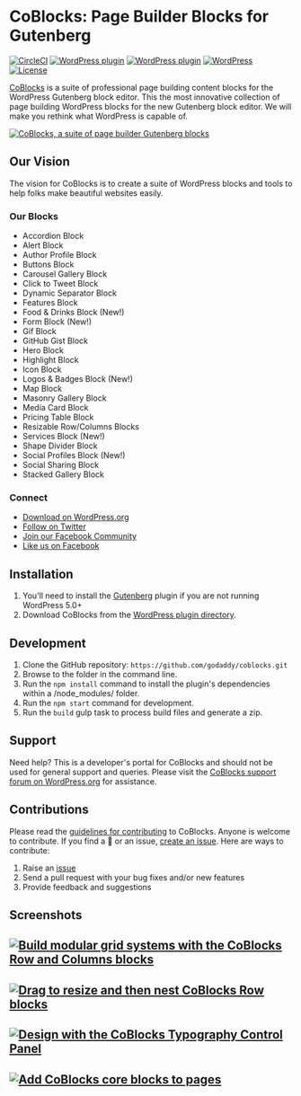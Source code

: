 # CoBlocks: Page Builder Blocks for Gutenberg

[![CircleCI](https://circleci.com/gh/godaddy/coblocks.svg?style=svg)](https://circleci.com/gh/godaddy/coblocks) [![WordPress plugin](https://img.shields.io/wordpress/plugin/dt/coblocks.svg?style=flat)](https://wordpress.org/plugins/coblocks/) [![WordPress plugin](https://img.shields.io/wordpress/plugin/v/coblocks.svg?style=flat)](https://wordpress.org/plugins/coblocks/) [![WordPress](https://img.shields.io/wordpress/v/coblocks.svg?style=flat)]() [![License](https://img.shields.io/badge/license-GPL--2.0%2B-red.svg)](https://github.com/richtabor/coblocks/blob/master/license.txt)

[CoBlocks](https://coblocks.com?utm_medium=github&utm_source=github&utm_campaign=readme&utm_content=coblocks) is a suite of professional page building content blocks for the WordPress Gutenberg block editor. This the most innovative collection of page building WordPress blocks for the new Gutenberg block editor. We will make you rethink what WordPress is capable of.

[![CoBlocks, a suite of page builder Gutenberg blocks](https://user-images.githubusercontent.com/1813435/55430214-839cff80-555b-11e9-9624-fcd61fed398d.jpg)](https://coblocks.com?utm_medium=coblocks-github&utm_source=readme&utm_campaign=readme&utm_content=banner)

## Our Vision

The vision for CoBlocks is to create a suite of WordPress blocks and tools to help folks make beautiful websites easily.

### Our Blocks

-   Accordion Block
-   Alert Block
-   Author Profile Block
-   Buttons Block
-   Carousel Gallery Block
-   Click to Tweet Block
-   Dynamic Separator Block
-   Features Block
- 	Food & Drinks Block (New!)
-   Form Block (New!)
-   Gif Block
-   GitHub Gist Block
-   Hero Block
-   Highlight Block
-   Icon Block
-   Logos & Badges Block (New!)
-   Map Block
-   Masonry Gallery Block
-   Media Card Block
-   Pricing Table Block
-   Resizable Row/Columns Blocks
-   Services Block (New!)
-   Shape Divider Block
-   Social Profiles Block (New!)
-   Social Sharing Block
-   Stacked Gallery Block

### Connect

-   [Download on WordPress.org](https://wordpress.org/plugins/coblocks/)
-   [Follow on Twitter](https://twitter.com/coblocks)
-   [Join our Facebook Community](https://facebook.com/groups/coblocks)
-   [Like us on Facebook](https://www.facebook.com/coblocks/)

## Installation

1. You'll need to install the [Gutenberg](https://wordpress.org/plugins/gutenberg/) plugin if you are not running WordPress 5.0+
2. Download CoBlocks from the [WordPress plugin directory](https://wordpress.org/plugins/coblocks/).

## Development

1. Clone the GitHub repository: `https://github.com/godaddy/coblocks.git`
2. Browse to the folder in the command line.
3. Run the `npm install` command to install the plugin's dependencies within a /node_modules/ folder.
4. Run the `npm start` command for development.
5. Run the `build` gulp task to process build files and generate a zip.

## Support

Need help? This is a developer's portal for CoBlocks and should not be used for general support and queries. Please visit the [CoBlocks support forum on WordPress.org](https://wordpress.org/support/plugin/coblocks) for assistance.

## Contributions

Please read the [guidelines for contributing](https://github.com/godaddy/coblocks/blob/master/.github/CONTRIBUTING.md) to CoBlocks. Anyone is welcome to contribute. If you find a 🐞 or an issue, [create an issue](https://github.com/godaddy/coblocks/issues/new). Here are ways to contribute:

1. Raise an [issue](https://github.com/godaddy/coblocks/issues/new)
2. Send a pull request with your bug fixes and/or new features
3. Provide feedback and suggestions

## Screenshots

## [![Build modular grid systems with the CoBlocks Row and Columns blocks](https://user-images.githubusercontent.com/1813435/51091007-6aea2e00-1752-11e9-8ac5-4e6cb307ef47.gif)](https://coblocks.com?utm_medium=coblocks-github&utm_source=readme&utm_campaign=readme&utm_content=screenshot-1.gif)

## [![Drag to resize and then nest CoBlocks Row blocks](https://user-images.githubusercontent.com/1813435/51091023-940abe80-1752-11e9-9a91-4c332c393ca9.gif)](https://coblocks.com?utm_medium=coblocks-github&utm_source=readme&utm_campaign=readme&utm_content=screenshot-3.gif)

## [![Design with the CoBlocks Typography Control Panel](https://user-images.githubusercontent.com/1813435/51091031-bc92b880-1752-11e9-943b-ebb5ca5682f2.gif)](https://coblocks.com?utm_medium=coblocks-github&utm_source=readme&utm_campaign=readme&utm_content=screenshot-4.gif)

## [![Add CoBlocks core blocks to pages](https://user-images.githubusercontent.com/1813435/51091036-ccaa9800-1752-11e9-9e9f-fed60a73024c.gif)](https://coblocks.com?utm_medium=coblocks-github&utm_source=readme&utm_campaign=readme&utm_content=screenshot-5.gif)
